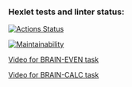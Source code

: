 ### Hexlet tests and linter status:
[![Actions Status](https://github.com/mzubkov-artenecy/python-project-49/actions/workflows/hexlet-check.yml/badge.svg)](https://github.com/mzubkov-artenecy/python-project-49/actions)

[![Maintainability](https://api.codeclimate.com/v1/badges/b3bad4481441392bdf99/maintainability)](https://codeclimate.com/github/mzubkov-artenecy/python-project-49/maintainability)

[Video for BRAIN-EVEN task](https://disk.yandex.ru/i/dr6t8I0d56d5fg)

[Video for BRAIN-CALC task](https://disk.yandex.ru/i/MtZatESZVJCcJw)
